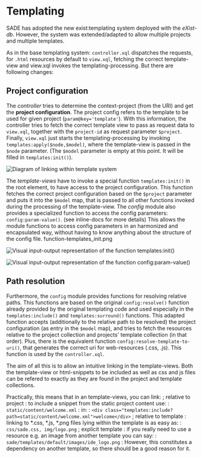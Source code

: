 Templating
==========

SADE has adopted the new exist:templating system deployed with the *eXist-db*.
However, the system was extended/adapted to allow multiple projects and multiple templates.

As in the base templating system: 
`controller.xql` dispatches the requests, for `.html` resources by default to `view.xql`, fetching the correct template-view
and view.xql invokes the templating-processing. But there are following changes:

Project configuration
---------------------

The *controller* tries to determine the context-project (from the URI)
and get the **project configuration**. The project config refers to the template to be used for given project (`param@key='template'`).
With this information, the controller tries to fetch the correct template view to pass as request data to `view.xql`,
together with the `project-id` as request parameter `$project`. 
Finally, `view.xql` just starts the templating-processing by invoking `templates:apply($node,$model)`, 
where the template-view is passed in the `$node` parameter. (The `$model` parameter is empty at this point. 
It will be filled in `templates:init()`).

![Diagram of linking within template system](/tharman/SADE/raw/sade_modules/docs/templates_linking.png)

The *template-views* have to invoke a special function `templates:init()` in the root element, to have access to the project configuration. This function fetches the correct project configuration based on the `$project` parameter 
and puts it into the `$model` map, that is passed to all other functions invoked during the processing of the template-view.
The *config* module also provides a specialized function to access the config parameters: `config:param-value()`. (see inline-docs for more details)
This allows the module functions to access config parameters in an harmonized and encapsulated way, without having to know anything about the structure of the config file.
   function-templates_init.png

![Visual input-output representation of the function templates:init()](/tharman/SADE/raw/sade_modules/docs/function-templates_init.png)

![Visual input-output representation of the function config:param-value()](/tharman/SADE/raw/sade_modules/docs/function-config_param-value.png)


Path resolution
---------------

Furthermore, the `config` module provides functions for resolving relative paths. 
This functions are based on the original `config:resolve()` function already provided by the original templating code
and used especially in the `templates:include()` and `templates:surround()` functions.
This adapted function accepts (additionally to the relative path to be resolved) 
the project configuration (as entry in the `$model` map), and tries to fetch the resources relative to the project collection and projects' template collection (in that order).
Plus, there is the equivalent function `config:resolve-template-to-uri()`, that generates the correct uri for web-resources (.css, .js). This function is used by the `controller.xql`.

The aim of all this is to allow an intuitive linking in the template-views.
Both the template-view or html-snippets to be included as well as css and js files can be refered to exactly as they are found in the project and template collections.

Practically, this means that in an template-views, you can link:
; relative to project
: to include a snippet from the static project content use:
: `static/content/welcome.xml`
: in:
: `<div class="templates:include?path=static/content/welcome.xml">welcome</div>`
; relative to template
:  linking to *.css, *.js, *.png files lying within the template is as easy as:
:  `css/sade.css, img/logo.png`
; explicit template 
: if you really need to use a resource e.g. an image from another template you can say:
: `sade/templates/default/images/ide_logo.png`
: However, this constitutes a dependency on another template, so there should be a good reason for it.